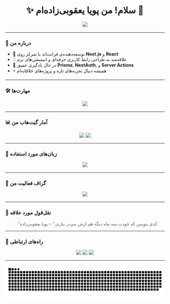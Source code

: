 <h1 align="center">✨ سلام! من پویا یعقوبی‌زاده‌ام 👋</h1>

<p align="center">
  <img src="https://readme-typing-svg.herokuapp.com?font=Vazirmatn&size=24&duration=3000&pause=1000&color=00FFFF&center=true&vCenter=true&width=500&lines=توسعه‌دهنده+Front-End;عاشق+Next.js+%26+UI+مدرن;کدنویسی+با+عشق+و+قهوه+☕" />
</p>

---

### 🧠 درباره من  
- 🚀 توسعه‌دهنده‌ی فرانت‌اند با تمرکز روی **Next.js** و **React**
- 💡 علاقه‌مند به طراحی رابط کاربری حرفه‌ای و انیمیشن‌های نرم  
- 🌱 در حال یادگیری عمیق **Prisma**, **NextAuth**, و **Server Actions**
- ⚡ همیشه دنبال تجربه‌های تازه و پروژه‌های خلاقانه‌ام  

---

### 🛠 مهارت‌ها

<div align="center">
  <img src="https://skillicons.dev/icons?i=react,nextjs,typescript,tailwind,prisma,nodejs,postgres,git,github,figma" /><br/>
</div>

---

### 📊 آمار گیت‌هاب من
<p align="center">
  <img src="https://github-readme-stats.vercel.app/api?username=PouyaYaghubizadeh&show_icons=true&theme=radical&hide_border=true" height="165" />
  <img src="https://github-readme-streak-stats.herokuapp.com/?user=PouyaYaghubizadeh&theme=radical&hide_border=true" height="165" />
</p>

---

### 🚀 زبان‌های مورد استفاده
<p align="center">
  <img src="https://github-readme-stats.vercel.app/api/top-langs/?username=PouyaYaghubizadeh&layout=compact&theme=radical&hide_border=true" />
</p>

---

### 🌈 گراف فعالیت من
<p align="center">
  <img src="https://github-readme-activity-graph.vercel.app/graph?username=PouyaYaghubizadeh&theme=react-dark&hide_border=true&bg_color=0D1117" />
</p>

---

### 🖤 نقل‌قول مورد علاقه
> "کدی بنویس که خودت سه ماه دیگه هم ازش سردر بیاری." – پویا یعقوبی‌زاده

---

### 💬 راه‌های ارتباطی  
<p align="center">
  <a href="https://linkedin.com/in/pouyayaghubizadeh" target="_blank"><img src="https://img.shields.io/badge/-LinkedIn-0077B5?style=for-the-badge&logo=linkedin&logoColor=white"></a>
  <a href="mailto:youremail@gmail.com"><img src="https://img.shields.io/badge/-Email-D14836?style=for-the-badge&logo=gmail&logoColor=white"></a>
  <a href="https://github.com/PouyaYaghubizadeh"><img src="https://img.shields.io/badge/-GitHub-181717?style=for-the-badge&logo=github&logoColor=white"></a>
</p>

---

<p align="center">
  <img src="https://raw.githubusercontent.com/Platane/snk/output/github-contribution-grid-snake.svg" alt="snake animation" />
</p>
